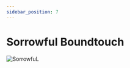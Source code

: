 ```yaml
---
sidebar_position: 7
---
```


# Sorrowful Boundtouch

![SorrowfuL](https://vwiki.valorserver.com/api/item/picture/sorrowful%20boundtouch)
